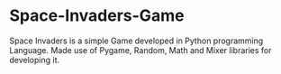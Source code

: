 # Space-Invaders-Game
Space Invaders is a simple Game developed in Python programming Language.
Made use of Pygame, Random, Math and Mixer libraries for developing it. 
